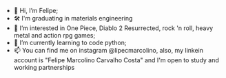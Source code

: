 - 👋 Hi, I’m Felipe;
- 🛠 I'm graduating in materials engineering
- 👀 I’m interested in One Piece, Diablo 2 Resurrected, rock 'n roll, heavy metal and action rpg games;
- 🌱 I’m currently learning to code python;
- 📫 You can find me on instagram @lipecmarcolino, also, my linkein account is "Felipe Marcolino Carvalho Costa" and I'm open to study and working partnerships


<!---
lipeoak/lipeoak is a ✨ special ✨ repository because its `README.md` (this file) appears on your GitHub profile.
You can click the Preview link to take a look at your changes.
--->
